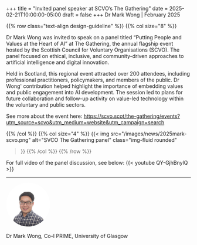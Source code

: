 +++
title = "Invited panel speaker at SCVO’s The Gathering"
date = 2025-02-21T10:00:00-05:00
draft = false
+++
Dr Mark Wong | February 2025

{{% row class="text-align design-guideline" %}}
{{% col size="8" %}}


Dr Mark Wong was invited to speak on a panel titled “Putting People and Values at the Heart of AI” at The Gathering, the annual flagship event hosted by the Scottish Council for Voluntary Organisations (SCVO). The panel focused on ethical, inclusive, and community-driven approaches to artificial intelligence and digital innovation.

Held in Scotland, this regional event attracted over 200 attendees, including professional practitioners, policymakers, and members of the public. Dr Wong' contribution helped highlight the importance of embedding values and public engagement into AI development. The session led to plans for future collaboration and follow-up activity on value-led technology within the voluntary and public sectors.

See more about the event here: https://scvo.scot/the-gathering/events?utm_source=scvo&utm_medium=website&utm_campaign=search


{{% /col %}}
{{% col size="4" %}}
{{< img
src="/images/news/2025mark-scvo.png"
alt="SVCO The Gathering panel"
class="img-fluid rounded"
>}}
{{% /col %}}
{{% /row %}}

For full video of the panel discussion, see below:
{{< youtube QY-GjhBnylQ >}}


---

<div class="row" style="margin-bottom:0.5em;">
  <div class="team-image col-lg-2 d-flex align-items-center justify-content-start">
    <img alt="Photo of Dr Wong" src="/images/team/mark-wong.jpg" style="width:120px;height:120px;object-fit:cover;border-radius:50%;">
  </div>
</div>
<div class="row">
  <div class="team-meta col-lg-2 d-flex align-items-center justify-content-start">
    <p class="team-name mb-0" style="text-align:left;width:100%;">Dr Mark Wong, Co-I PRIME, University of Glasgow</p>
  </div>
</div>